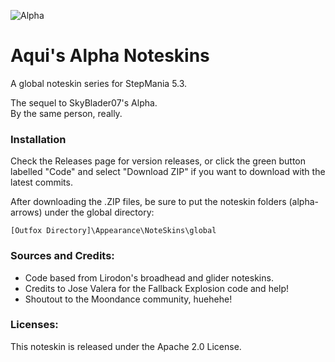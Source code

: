 ![Alpha](https://pixelfed.social/storage/m/_v2/105529852282671104/ab7d89eb2-ea8aa4/KiGeoBZDdWmv/EJxYaYoYhjubPGWVAaM09Nuqs37xf42xrdajEBAn.png)

# Aqui's Alpha Noteskins
A global noteskin series for StepMania 5.3.

The sequel to SkyBlader07's Alpha.  
By the same person, really.

### Installation

Check the Releases page for version releases, or click the green button
labelled "Code" and select "Download ZIP" if you want to download with
the latest commits.  

After downloading the .ZIP files, be sure to put the
noteskin folders (alpha-arrows) under the global directory:

`[Outfox Directory]\Appearance\NoteSkins\global`

### Sources and Credits:
- Code based from Lirodon's broadhead and glider noteskins.
- Credits to Jose Valera for the Fallback Explosion code and help!
- Shoutout to the Moondance community, huehehe!

### Licenses:
This noteskin is released under the Apache 2.0 License.
